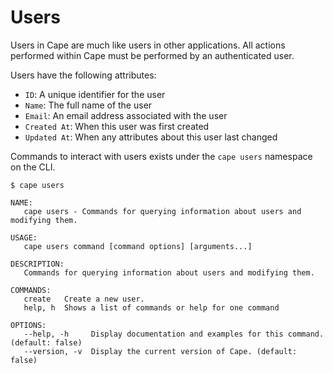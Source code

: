 # Users

Users in Cape are much like users in other applications. All actions performed
within Cape must be performed by an authenticated user.

Users have the following attributes:

- `ID`: A unique identifier for the user
- `Name`: The full name of the user
- `Email`: An email address associated with the user
- `Created At`: When this user was first created
- `Updated At`: When any attributes about this user last changed

Commands to interact with users exists under the `cape users` namespace on the CLI.

```
$ cape users

NAME:
   cape users - Commands for querying information about users and modifying them.

USAGE:
   cape users command [command options] [arguments...]

DESCRIPTION:
   Commands for querying information about users and modifying them.

COMMANDS:
   create   Create a new user.
   help, h  Shows a list of commands or help for one command

OPTIONS:
   --help, -h     Display documentation and examples for this command. (default: false)
   --version, -v  Display the current version of Cape. (default: false)
```

